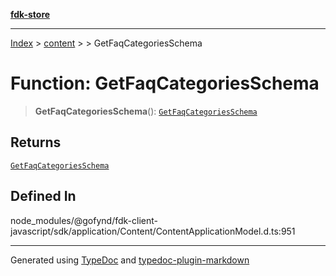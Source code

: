 [**fdk-store**](../../../README.md)
***

[Index](../../../API.md) > [content](../../README.md) > [<internal>](../README.md) > GetFaqCategoriesSchema

# Function: GetFaqCategoriesSchema

> **GetFaqCategoriesSchema**(): [`GetFaqCategoriesSchema`](../type-aliases/type-alias.GetFaqCategoriesSchema.md)

## Returns

[`GetFaqCategoriesSchema`](../type-aliases/type-alias.GetFaqCategoriesSchema.md)

## Defined In

node\_modules/@gofynd/fdk-client-javascript/sdk/application/Content/ContentApplicationModel.d.ts:951

***
Generated using [TypeDoc](https://typedoc.org/) and [typedoc-plugin-markdown](https://www.npmjs.com/package/typedoc-plugin-markdown)
